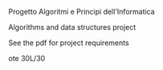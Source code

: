 Progetto Algoritmi e Principi dell'Informatica

Algorithms and data structures project

See the pdf for project requirements

ote 30L/30
